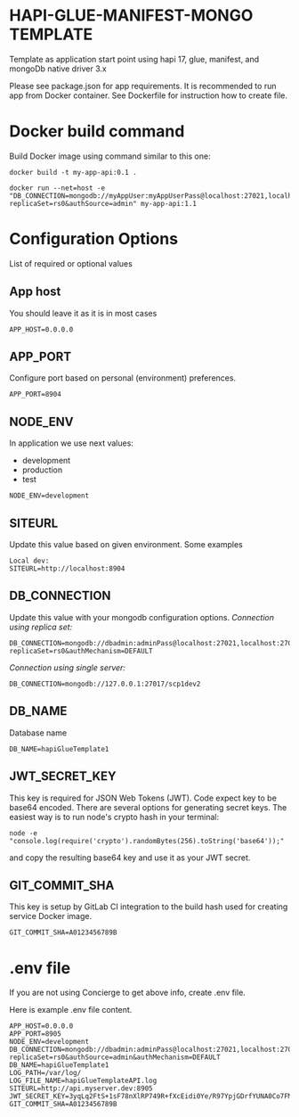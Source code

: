 # HAPI-GLUE-MANIFEST-MONGO TEMPLATE
Template as application start point using hapi 17, glue, manifest, and mongoDb native driver 3.x

Please see package.json for app requirements.
It is recommended to run app from Docker container. See Dockerfile for instruction how to create file.

# Docker build command
Build Docker image using command similar to this one:
```
docker build -t my-app-api:0.1 .
```

```
docker run --net=host -e "DB_CONNECTION=mongodb://myAppUser:myAppUserPass@localhost:27021,localhost:27022,localhost:27023/hapiGlueTemplate1?replicaSet=rs0&authSource=admin" my-app-api:1.1
```

# Configuration Options
List of required or optional values

## App host
You should leave it as it is in most cases
```
APP_HOST=0.0.0.0
```

## APP_PORT
Configure port based on personal (environment) preferences.
```
APP_PORT=8904
```

## NODE_ENV
In application we use next values:
* development
* production
* test
```
NODE_ENV=development
```

## SITEURL
Update this value based on given environment.
Some examples
```
Local dev:
SITEURL=http://localhost:8904
```

## DB_CONNECTION
Update this value with your mongodb configuration options. 
*Connection using replica set:*
```
DB_CONNECTION=mongodb://dbadmin:adminPass@localhost:27021,localhost:27022,localhost:27023/?replicaSet=rs0&authMechanism=DEFAULT
```
*Connection using single server:*
```
DB_CONNECTION=mongodb://127.0.0.1:27017/scp1dev2
```

## DB_NAME
Database name
```
DB_NAME=hapiGlueTemplate1
```

## JWT_SECRET_KEY
This key is required for JSON Web Tokens (JWT). Code expect key to be base64 encoded.
There are several options for generating secret keys. The easiest way is to run node's crypto hash in your terminal:
```
node -e "console.log(require('crypto').randomBytes(256).toString('base64'));"
```
and copy the resulting base64 key and use it as your JWT secret.

## GIT_COMMIT_SHA
This key is setup by GitLab CI integration to the build hash used for creating service Docker image.
```
GIT_COMMIT_SHA=A0123456789B
```

# .env file
If you are not using Concierge to get above info, create .env file.

Here is example .env file content.

```
APP_HOST=0.0.0.0
APP_PORT=8905
NODE_ENV=development
DB_CONNECTION=mongodb://dbadmin:adminPass@localhost:27021,localhost:27022,localhost:27023/?replicaSet=rs0&authSource=admin&authMechanism=DEFAULT
DB_NAME=hapiGlueTemplate1
LOG_PATH=/var/log/
LOG_FILE_NAME=hapiGlueTemplateAPI.log
SITEURL=http://api.myserver.dev:8905
JWT_SECRET_KEY=3yqLq2FtS+1sF78nXlRP749R+fXcEidi0Ye/R97YpjGDrfYUNA0Co7FM/tk12avhOo0ENYHZMNh1zL+V8mmiD+n4gITaC7b9q3nBULPVbLJw5RE0kqgbVV190vSGBT+DDjr6RxlYusxYXikOE7uoeGwOUiw/etl9B1V3gf89/dP9ruGSe4RD/2wYyI/9lesHJIP8c5+ITXURbKA/tBEXB8aviVlIAvvLky0zv2SumlQvWED5wOEG7h7LnvdHvoeHEGb53ENR4haGcpv41e/rtMI70AeG4kVB/W1Ae61dRXPj2X2H1XERV3nY6O2JoqAHid5MrdFll3KcTBEb+rwQfQ==
GIT_COMMIT_SHA=A0123456789B
```
